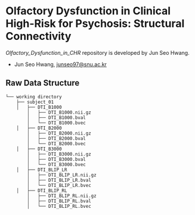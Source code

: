 # Olfactory Dysfunction in Clinical High-Risk for Psychosis: Structural Connectivity
*Olfactory_Dysfunction_in_CHR* repository is developed by Jun Seo Hwang.
-   Jun Seo Hwang,  [junseo97@snu.ac.kr](mailto:junseo97@snu.ac.kr)
## Raw Data Structure

```
└── working directory
    ├── subject_01
    │   ├── DTI_B1000
        │   ├── DTI_B1000.nii.gz
        │   ├── DTI_B1000.bval
        │   └── DTI_B1000.bvec
    │   ├── DTI_B2000
        │   ├── DTI_B2000.nii.gz
        │   ├── DTI_B2000.bval
        │   └── DTI_B2000.bvec
    │   ├── DTI_B3000
        │   ├── DTI_B3000.nii.gz
        │   ├── DTI_B3000.bval
        │   └── DTI_B3000.bvec
    │   ├── DTI_BLIP_LR
        │   ├── DTI_BLIP_LR.nii.gz
        │   ├── DTI_BLIP_LR.bval
        │   └── DTI_BLIP_LR.bvec
    │   ├── DTI_BLIP_RL
        │   ├── DTI_BLIP_RL.nii.gz
        │   ├── DTI_BLIP_RL.bval
        │   └── DTI_BLIP_RL.bvec
```
